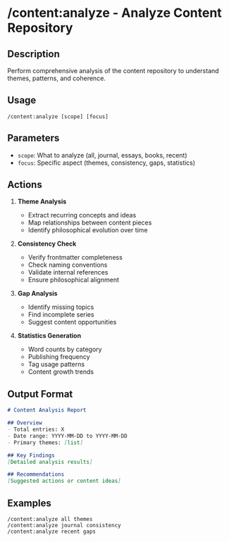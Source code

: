 # /content:analyze - Analyze Content Repository

## Description
Perform comprehensive analysis of the content repository to understand themes, patterns, and coherence.

## Usage
```
/content:analyze [scope] [focus]
```

## Parameters
- `scope`: What to analyze (all, journal, essays, books, recent)
- `focus`: Specific aspect (themes, consistency, gaps, statistics)

## Actions
1. **Theme Analysis**
   - Extract recurring concepts and ideas
   - Map relationships between content pieces
   - Identify philosophical evolution over time

2. **Consistency Check**
   - Verify frontmatter completeness
   - Check naming conventions
   - Validate internal references
   - Ensure philosophical alignment

3. **Gap Analysis**
   - Identify missing topics
   - Find incomplete series
   - Suggest content opportunities

4. **Statistics Generation**
   - Word counts by category
   - Publishing frequency
   - Tag usage patterns
   - Content growth trends

## Output Format
```markdown
# Content Analysis Report

## Overview
- Total entries: X
- Date range: YYYY-MM-DD to YYYY-MM-DD
- Primary themes: [list]

## Key Findings
[Detailed analysis results]

## Recommendations
[Suggested actions or content ideas]
```

## Examples
```
/content:analyze all themes
/content:analyze journal consistency
/content:analyze recent gaps
```